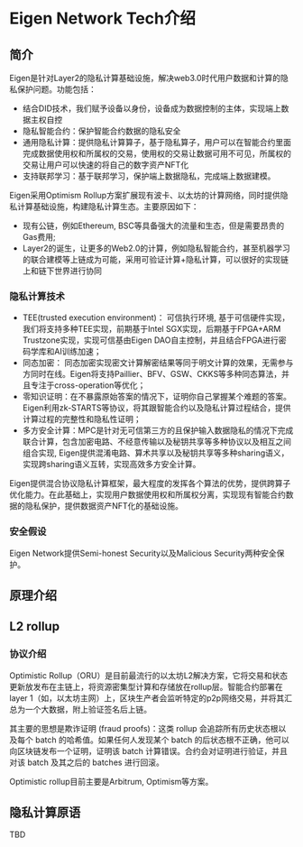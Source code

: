 # Eigen Network Tech介绍

## 简介
Eigen是针对Layer2的隐私计算基础设施，解决web3.0时代用户数据和计算的隐私保护问题。功能包括：
* 结合DID技术，我们赋予设备以身份，设备成为数据控制的主体，实现端上数据主权自控
* 隐私智能合约：保护智能合约数据的隐私安全
* 通用隐私计算：提供隐私计算算子，基于隐私算子，用户可以在智能合约里面完成数据使用权和所属权的交易，使用权的交易让数据可用不可见，所属权的交易让用户可以快速的将自己的数字资产NFT化
* 支持联邦学习：基于联邦学习，保护端上数据隐私，完成端上数据建模。

Eigen采用Optimism Rollup方案扩展现有波卡、以太坊的计算网络，同时提供隐私计算基础设施，构建隐私计算生态。主要原因如下：
* 现有公链，例如Ethereum, BSC等具备强大的流量和生态，但是需要昂贵的Gas费用;
* Layer2的诞生，让更多的Web2.0的计算，例如隐私智能合约，甚至机器学习的联合建模等上链成为可能，采用可验证计算+隐私计算，可以很好的实现链上和链下世界进行协同


### 隐私计算技术
* TEE(trusted execution environment)： 可信执行环境, 基于可信硬件实现，我们将支持多种TEE实现，前期基于Intel SGX实现，后期基于FPGA+ARM Trustzone实现，实现可信基由Eigen DAO自主控制，并且结合FPGA进行密码学库和AI训练加速；
* 同态加密： 同态加密实现密文计算解密结果等同于明文计算的效果，无需参与方同时在线。Eigen将支持Paillier、BFV、GSW、CKKS等多种同态算法，并且专注于cross-operation等优化；
* 零知识证明：在不暴露原始答案的情况下，证明你自己掌握某个难题的答案。 Eigen利用zk-STARTS等协议，将其跟智能合约以及隐私计算过程结合，提供计算过程的完整性和隐私性证明；
* 多方安全计算：MPC是针对无可信第三方的且保护输入数据隐私的情况下完成联合计算，包含加密电路、不经意传输以及秘钥共享等多种协议以及相互之间组合实现, Eigen提供混淆电路、算术共享以及秘钥共享等多种sharing语义，实现跨sharing语义互转，实现高效多方安全计算。 

Eigen提供混合协议隐私计算框架，最大程度的发挥各个算法的优势，提供跨算子优化能力。在此基础上，实现用户数据使用权和所属权分离，实现现有智能合约数据的隐私保护，提供数据资产NFT化的基础设施。


### 安全假设
Eigen Network提供Semi-honest Security以及Malicious Security两种安全保护。


## 原理介绍

## L2 rollup
### 协议介绍
Optimistic Rollup（ORU）是目前最流行的以太坊L2解决方案，它将交易和状态更新放发布在主链上，将资源密集型计算和存储放在rollup层。智能合约部署在layer 1（如，以太坊主网）上，区块生产者会监听特定的p2p网络交易，并将其汇总为一个大数据，附上验证签名后上链。

其主要的思想是欺诈证明 (fraud proofs)：这类 rollup 会追踪所有历史状态根以及每个 batch 的哈希值。如果任何人发现某个 batch 的后状态根不正确，他可以向区块链发布一个证明，证明该 batch 计算错误。合约会对证明进行验证，并且对该 batch 及其之后的 batches 进行回滚。

Optimistic rollup目前主要是Arbitrum, Optimism等方案。


## 隐私计算原语
TBD

